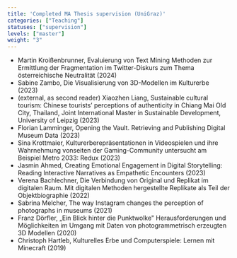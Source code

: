 ```yaml
---
title: 'Completed MA Thesis supervision (UniGraz)'
categories: ["Teaching"]
statuses: ["supervision"]
levels: ["master"]
weight: "3"
---
```


* Martin Kroißenbrunner, Evaluierung von Text Mining Methoden zur Ermittlung der Fragmentation im Twitter-Diskurs zum Thema österreichische Neutralität (2024)
* Sabine Zambo, Die Visualisierung von 3D-Modellen im Kulturerbe (2023)
* (external, as second reader) Xiaozhen Liang, Sustainable cultural tourism: Chinese tourists’ perceptions of authenticity in Chiang Mai Old City, Thailand, Joint International Master in Sustainable Development, University of Leipzig (2023)
* Florian Lamminger, Opening the Vault. Retrieving and Publishing Digital Museum Data (2023)
* Sina Krottmaier, Kulturerberepräsentationen in Videospielen und ihre Wahrnehmung vonseiten der Gaming-Community untersucht am Beispiel Metro 2033: Redux (2023) 
* Jasmin Ahmed, Creating Emotional Engagement in Digital Storytelling: Reading Interactive Narratives as Empathetic Encounters (2023)
* Verena Bachlechner, Die Verbindung von Original und Replikat im digitalen Raum. Mit digitalen Methoden hergestellte Replikate als Teil der Objektbiographie (2022)
* Sabrina Melcher, The way Instagram changes the perception of photographs in museums (2021)
* Franz Dörfler, „Ein Blick hinter die Punktwolke" Herausforderungen und Möglichkeiten im Umgang mit Daten von photogrammetrisch erzeugten 3D Modellen (2020)
* Christoph Hartleb, Kulturelles Erbe und Computerspiele: Lernen mit Minecraft (2019)
